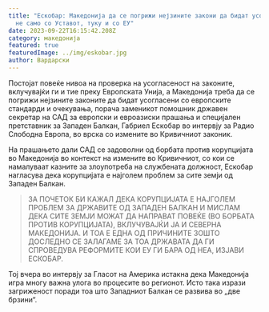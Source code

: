 ```yaml
---
title: "Ескобар: Македонија да се погрижи нејзините закони да бидат усогласени
  не само со Уставот, туку и со ЕУ"
date: 2023-09-22T16:15:42.208Z
category: македонија
featured: true
featuredImage: ../img/eskobar.jpg
author: Вардарски
---
```

<!--StartFragment-->

Постојат повеќе нивоа на проверка на усогласеност на законите, вклучувајќи ги и тие преку Европската Унија, а Македонија треба да се погрижи нејзините законите да бидат усогласени со европските стандарди и очекувања, порача заменикот помошник државен секретар на САД за европски и евроазиски прашања и специјален претставник за Западен Балкан, Габриел Ескобар во интервју за Радио Слободна Европа, во врска со измените во Кривичниот законик.

<!--EndFragment--><!--StartFragment-->

На прашањето дали САД се задоволни од борбата против корупцијата во Mакедонија во контекст на измените во Кривичниот, со кои се намалуваат казните за злоупотреба на службената должност, Ескобар нагласува дека корупцијата е најголем проблем за сите земји од Западен Балкан.

> ЗА ПОЧЕТОК БИ КАЖАЛ ДЕКА КОРУПЦИЈАТА Е НАЈГОЛЕМ ПРОБЛЕМ ЗА ДРЖАВИТЕ ОД ЗАПАДЕН БАЛКАН И МИСЛАМ ДЕКА СИТЕ ЗЕМЈИ МОЖАТ ДА НАПРАВАТ ПОВЕЌЕ (ВО БОРБАТА ПРОТИВ КОРУПЦИЈАТА), ВКЛУЧУВАЈЌИ ЈА И СЕВЕРНА МАКЕДОНИЈА. И ТОА Е ЕДНА ОД ПРИЧИНИТЕ ЗОШТО ДОСЛЕДНО СЕ ЗАЛАГАМЕ ЗА ТОА ДРЖАВАТА ДА ГИ СПРОВЕДУВА РЕФОРМИТЕ КОИ ЕУ ГИ БАРА ОД НЕА, ИЗЈАВИ ЕСКОБАР.

Тој вчера во интервју за Гласот на Америка истакна дека Македонија игра многу важна улога во процесите во регионот. Исто така изрази загриженост поради тоа што Западниот Балкан се развива во „две брзини“.

<!--EndFragment-->